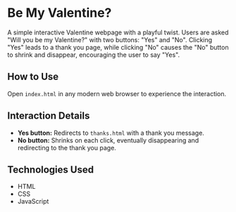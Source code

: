 # Be My Valentine?

A simple interactive Valentine webpage with a playful twist. Users are asked "Will you be my Valentine?" with two buttons: "Yes" and "No". Clicking "Yes" leads to a thank you page, while clicking "No" causes the "No" button to shrink and disappear, encouraging the user to say "Yes".

## How to Use

Open `index.html` in any modern web browser to experience the interaction.

## Interaction Details

- **Yes button:** Redirects to `thanks.html` with a thank you message.
- **No button:** Shrinks on each click, eventually disappearing and redirecting to the thank you page.

## Technologies Used

- HTML
- CSS
- JavaScript
